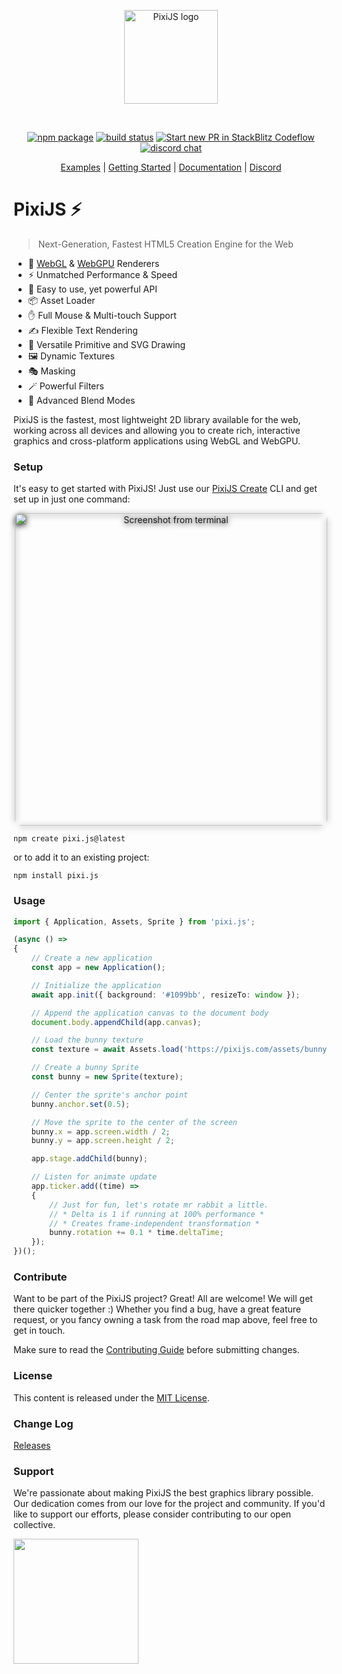 <p align="center">
  <a href="https://pixijs.com" target="_blank" rel="noopener noreferrer">
    <img height="150" src="https://files.pixijs.download/branding/pixijs-logo-transparent-dark.svg?v=1" alt="PixiJS logo">
  </a>
</p>
<br/>
<p align="center">
  <a href="https://npmjs.com/package/pixi.js"><img src="https://img.shields.io/npm/v/pixi.js.svg" alt="npm package"></a>
  <a href="https://github.com/pixijs/pixijs/actions/workflows/release.yml"><img src="https://github.com/pixijs/pixijs/actions/workflows/release.yml/badge.svg" alt="build status"></a>
  <a href="https://opencollective.com/pixijs/tiers/badge.svg"><img src="https://opencollective.com/pixijs/tiers/badge.svg" alt="Start new PR in StackBlitz Codeflow"></a>
  <a href="https://discord.gg/QrnxmQUPGV"><img src="https://img.shields.io/badge/chat-discord-blue?style=flat&logo=discord" alt="discord chat"></a>
</p>
<p align="center">
 <a href="https://pixijs.com/8.x/examples">Examples</a> | <a href="https://pixijs.com/8.x/guides">Getting Started</a> | <a href="https://pixijs.download/release/docs/index.html">Documentation</a>  | <a href="https://discord.gg/QrnxmQUPGV">Discord</a>
</p>

# PixiJS ⚡️
> Next-Generation, Fastest HTML5 Creation Engine for the Web

- 🚀 [WebGL](https://en.wikipedia.org/wiki/WebGL) & [WebGPU](https://en.wikipedia.org/wiki/WebGPU) Renderers
- ⚡️ Unmatched Performance & Speed
- 🎨 Easy to use, yet powerful API
- 📦 Asset Loader
- ✋ Full Mouse & Multi-touch Support
- ✍️ Flexible Text Rendering
- 📐 Versatile Primitive and SVG Drawing
- 🖼️ Dynamic Textures
- 🎭 Masking
- 🪄 Powerful Filters
- 🌈 Advanced Blend Modes

PixiJS is the fastest, most lightweight 2D library available for the web, working
across all devices and allowing you to create rich, interactive graphics and cross-platform applications using WebGL and WebGPU.

### Setup

It's easy to get started with PixiJS! Just use our [PixiJS Create](https://pixijs.io/create-pixi/) CLI and get set up in just one command:

<p align="center">
  <img width="500" style="border-radius: 10px; filter: drop-shadow(0px 2px 5px #000);;" alt="Screenshot from terminal" src="https://pixijs.io/create-pixi/img/demo.gif">
</p>

```
npm create pixi.js@latest
```
or to add it to an existing project:

```
npm install pixi.js
```

### Usage
```typescript
import { Application, Assets, Sprite } from 'pixi.js';

(async () =>
{
    // Create a new application
    const app = new Application();

    // Initialize the application
    await app.init({ background: '#1099bb', resizeTo: window });

    // Append the application canvas to the document body
    document.body.appendChild(app.canvas);

    // Load the bunny texture
    const texture = await Assets.load('https://pixijs.com/assets/bunny.png');

    // Create a bunny Sprite
    const bunny = new Sprite(texture);

    // Center the sprite's anchor point
    bunny.anchor.set(0.5);

    // Move the sprite to the center of the screen
    bunny.x = app.screen.width / 2;
    bunny.y = app.screen.height / 2;

    app.stage.addChild(bunny);

    // Listen for animate update
    app.ticker.add((time) =>
    {
        // Just for fun, let's rotate mr rabbit a little.
        // * Delta is 1 if running at 100% performance *
        // * Creates frame-independent transformation *
        bunny.rotation += 0.1 * time.deltaTime;
    });
})();
```
### Contribute

Want to be part of the PixiJS project? Great! All are welcome! We will get there quicker
together :) Whether you find a bug, have a great feature request, or you fancy owning a task
from the road map above, feel free to get in touch.

Make sure to read the [Contributing Guide](.github/CONTRIBUTING.md)
before submitting changes.

### License

This content is released under the [MIT License](http://opensource.org/licenses/MIT).

### Change Log
[Releases](https://github.com/pixijs/pixijs/releases)

### Support
We're passionate about making PixiJS the best graphics library possible. Our dedication comes from our love for the project and community. If you'd like to support our efforts, please consider contributing to our open collective.
<div>
  <a href="https://opencollective.com/pixijs" target="_blank">
    <img src="https://opencollective.com/pixijs/donate/button@2x.png?color=blue" width=200 />
  </a>
</div>
